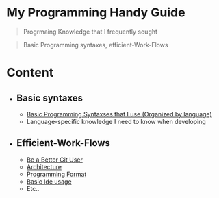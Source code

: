 # My Programming Handy Guide

> Progrmaing Knowledge that I frequently sought

> Basic Programming syntaxes, efficient-Work-Flows


# Content
- ## Basic syntaxes
    - [Basic Programming Syntaxses that I use
(Organized by language)](./Bassic-Programming-Syntaxes/Basic-Programming-Syntaxes.md)
    - Language-specific knowledge I need to know when developing
    

- ## Efficient-Work-Flows
    - [Be a Better Git User](./Efficient-Work-Flows/Be-Better-Git-User/Description.md)
    - [Architecture](./Efficient-Work-Flows/Architecture/Architecture-Description.md)
    - [Programming Format](./Efficient-Work-Flows/Programming-Format/Programming-Format.md)
    - [Basic Ide usage](./Efficient-Work-Flows/Basic-IDE-Usage/Basic-IDE-Usage.md)
    - Etc..



